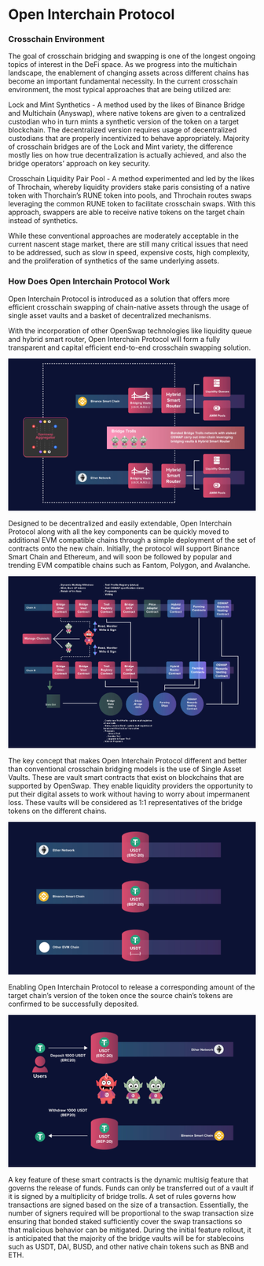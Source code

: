 # Open Interchain Protocol

### Crosschain Environment

The goal of crosschain bridging and swapping is one of the longest ongoing topics of interest in the DeFi space. As we progress into the multichain landscape, the enablement of changing assets across different chains has become an important fundamental necessity. In the current crosschain environment, the most typical approaches that are being utilized are:

Lock and Mint Synthetics - A method used by the likes of Binance Bridge and Multichain (Anyswap), where native tokens are given to a centralized custodian who in turn mints a synthetic version of the token on a target blockchain. The decentralized version requires usage of decentralized custodians that are properly incentivized to behave appropriately. Majority of crosschain bridges are of the Lock and Mint variety, the difference mostly lies on how true decentralization is actually achieved, and also the bridge operators’ approach on key security.

Crosschain Liquidity Pair Pool - A method experimented and led by the likes of Throchain, whereby liquidity providers stake paris consisting of a native token with Thorchain’s RUNE token into pools, and Throchain routes swaps leveraging the common RUNE token to facilitate crosschain swaps. With this approach, swappers are able to receive native tokens on the target chain instead of synthetics.

While these conventional approaches are moderately acceptable in the current nascent stage market, there are still many critical issues that need to be addressed, such as slow in speed, expensive costs, high complexity, and the proliferation of synthetics of the same underlying assets.

### **How Does Open Interchain Protocol Work**

Open Interchain Protocol is introduced as a solution that offers more efficient crosschain swapping of chain-native assets through the usage of single asset vaults and a basket of decentralized mechanisms.

With the incorporation of other OpenSwap technologies like liquidity queue and hybrid smart router, Open Interchain Protocol will form a fully transparent and capital efficient end-to-end crosschain swapping solution.

![](../../.gitbook/assets/OpenInterchain.jpg)

Designed to be decentralized and easily extendable, Open Interchain Protocol along with all the key components can be quickly moved to additional EVM compatible chains through a simple deployment of the set of contracts onto the new chain. Initially, the protocol will support Binance Smart Chain and Ethereum, and will soon be followed by popular and trending EVM compatible chains such as Fantom, Polygon, and Avalanche.

![](../../.gitbook/assets/OpenInterchainConcept.jpg)

The key concept that makes Open Interchain Protocol different and better than conventional crosschain bridging models is the use of Single Asset Vaults. These are vault smart contracts that exist on blockchains that are supported by OpenSwap. They enable liquidity providers the opportunity to put their digital assets to work without having to worry about impermanent loss. These vaults will be considered as 1:1 representatives of the bridge tokens on the different chains.

![](../../.gitbook/assets/OpenInterchainFlow.jpg)

Enabling Open Interchain Protocol to release a corresponding amount of the target chain’s version of the token once the source chain’s tokens are confirmed to be successfully deposited.

![](../../.gitbook/assets/OpenInterchainWork.jpg)

A key feature of these smart contracts is the dynamic multisig feature that governs the release of funds. Funds can only be transferred out of a vault if it is signed by a multiplicity of bridge trolls. A set of rules governs how transactions are signed based on the size of a transaction. Essentially, the number of signers required will be proportional to the swap transaction size ensuring that bonded staked sufficiently cover the swap transactions so that malicious behavior can be mitigated. During the initial feature rollout, it is anticipated that the majority of the bridge vaults will be for stablecoins such as USDT, DAI, BUSD, and other native chain tokens such as BNB and ETH.

